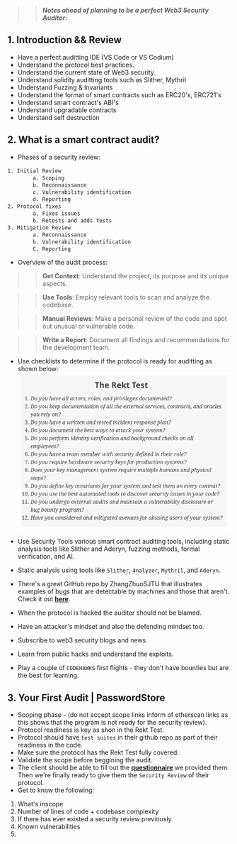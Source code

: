 
>> ***Notes ahead of planning to be a perfect Web3 Security Auditor:***

## 1. Introduction && Review
- Have a perfect auditting IDE (VS Code or VS Codium)
- Understand the protocol best practices.
- Understand the current state of Web3 security.
- Understand solidity auditting tools such as Slither, Mythril
- Understand Fuzzing & Invariants
- Understand the format of smart contracts such as ERC20's, ERC721's
- Understand smart contract's ABI's
- Understand upgradable contracts
- Understand self destruction

## 2. What is a smart contract audit?
- Phases of a security review:

```Solidity
1. Initial Review
        a. Scoping
        b. Reconnaissance
        c. Vulnerability identification
        d. Reporting
2. Protocol fixes
        a. Fixes issues
        b. Retests and adds tests
3. Mitigation Review
        a. Reconnaissance
        b. Vulnerability identification
        C. Reporting
```

- Overview of the audit process:

>> **Get Context**: Understand the project, its purpose and its unique aspects.

>> **Use Tools**: Employ relevant tools to scan and analyze the codebase.

>> **Manual Reviews**: Make a personal review of the code and spot out unusual or vulnerable code.

>> **Write a Report**: Document all findings and recommendations for the development team.

- Use checklists to determine if the protocol is ready for auditting as shown below:
![alt text](<Advanced/Smart Contract Security/S2 Whats Is A Smart Contract Audit/Images/image.png>)

- Use Security Tools various smart contract auditing tools, including static analysis tools like Slither and Aderyn, fuzzing methods, formal verification, and AI.
- Static analysis using tools like `Slither`, `4nalyzer`, `Mythril`, and `Aderyn`.
- There's a great GitHub repo by ZhangZhuoSJTU that illustrates examples of bugs that are detectable by machines and those that aren't. Check it out **[here](https://github.com/ZhangZhuoSJTU/Web3Bugs)**.
- When the protocol is hacked the auditor should not be blamed.
- Have an attacker's mindset and also the defending mindset too.
- Subscribe to web3 security blogs and news.
- Learn from public hacks and understand the exploits.
- Play a couple of `CODEHAWKS` first flights - they don't have bounties but are the best for learning.

## 3. Your First Audit | PasswordStore
- Scoping phase - (do not accept scope links inform of etherscan links as this shows that the program is not ready for the security review).
- Protocol readiness is key as shon in the Rekt Test.
- Protocol should have `test suites` in their github repo as part of their readiness in the code.
- Make sure the protocol has the Rekt Test fully covered:
- Validate the scope before beggining the audit.
- The client should be able to fill out the **[questionnaire](https://github.com/Cyfrin/3-passwordstore-audit/blob/onboarded/minimal-onboarding-filled.md)** we provided them. Then we're finally ready to give them the `Security Review` of their protocol.
- Get to know the following:
1. What's inscope
2. Number of lines of code + codebase complexity
3. If there has ever existed a security review previously
4. Known vulnerabilities
5. 